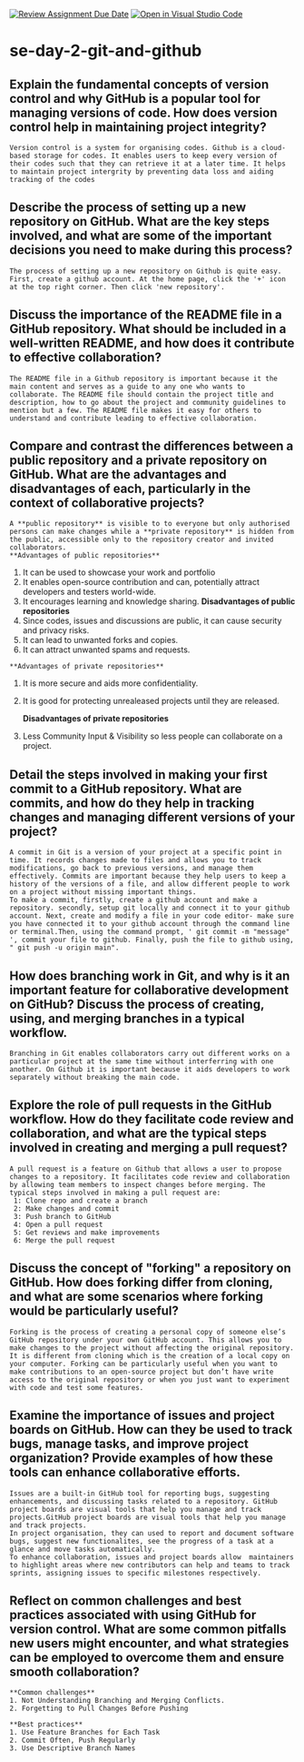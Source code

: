 [![Review Assignment Due Date](https://classroom.github.com/assets/deadline-readme-button-22041afd0340ce965d47ae6ef1cefeee28c7c493a6346c4f15d667ab976d596c.svg)](https://classroom.github.com/a/8wgCKhpZ)
[![Open in Visual Studio Code](https://classroom.github.com/assets/open-in-vscode-2e0aaae1b6195c2367325f4f02e2d04e9abb55f0b24a779b69b11b9e10269abc.svg)](https://classroom.github.com/online_ide?assignment_repo_id=18437008&assignment_repo_type=AssignmentRepo)
# se-day-2-git-and-github
## Explain the fundamental concepts of version control and why GitHub is a popular tool for managing versions of code. How does version control help in maintaining project integrity?

    Version control is a system for organising codes. Github is a cloud-based storage for codes. It enables users to keep every version of their codes such that they can retrieve it at a later time. It helps to maintain project intergrity by preventing data loss and aiding tracking of the codes

## Describe the process of setting up a new repository on GitHub. What are the key steps involved, and what are some of the important decisions you need to make during this process?

    The process of setting up a new repository on Github is quite easy. First, create a github account. At the home page, click the '+' icon at the top right corner. Then click 'new repository'.

## Discuss the importance of the README file in a GitHub repository. What should be included in a well-written README, and how does it contribute to effective collaboration?

    The README file in a Github repository is important because it the main content and serves as a guide to any one who wants to collaborate. The README file should contain the project title and description, how to go about the project and community guidelines to mention but a few. The README file makes it easy for others to understand and contribute leading to effective collaboration.

## Compare and contrast the differences between a public repository and a private repository on GitHub. What are the advantages and disadvantages of each, particularly in the context of collaborative projects?

    A **public repository** is visible to to everyone but only authorised persons can make changes while a **private repository** is hidden from the public, accessible only to the repository creator and invited collaborators. 
    **Advantages of public repositories**
  1. It can be used to showcase your work and portfolio
  2. It enables open-source contribution and can, potentially attract developers and testers world-wide.
  3. It encourages learning and knowledge sharing.
    **Disadvantages of public repositories**
  1. Since codes, issues and discussions are public, it can cause security and privacy risks.
  2. It can lead to unwanted forks and copies.
  3. It can attract unwanted spams and requests.
     
    **Advantages of private repositories**
  1. It is more secure and aids more confidentiality.
  2. It is good for protecting unrealeased projects until they are released.
     
      **Disadvantages of private repositories**
  1. Less Community Input & Visibility so less people can collaborate on a project.

## Detail the steps involved in making your first commit to a GitHub repository. What are commits, and how do they help in tracking changes and managing different versions of your project?

    A commit in Git is a version of your project at a specific point in time. It records changes made to files and allows you to track modifications, go back to previous versions, and manage them effectively. Commits are important because they help users to keep a history of the versions of a file, and allow different people to work on a project without missing important things.
    To make a commit, firstly, create a github account and make a repository. secondly, setup git locally and connect it to your github account. Next, create and modify a file in your code editor- make sure you have connected it to your github account through the command line or terminal.Then, using the command prompt, ' git commit -m "message" ', commit your file to github. Finally, push the file to github using, " git push -u origin main".


## How does branching work in Git, and why is it an important feature for collaborative development on GitHub? Discuss the process of creating, using, and merging branches in a typical workflow.

    Branching in Git enables collaborators carry out different works on a particular project at the same time without interferring with one another. On Github it is important because it aids developers to work separately without breaking the main code. 

## Explore the role of pull requests in the GitHub workflow. How do they facilitate code review and collaboration, and what are the typical steps involved in creating and merging a pull request?

    A pull request is a feature on Github that allows a user to propose changes to a repository. It facilitates code review and collaboration by allowing team members to inspect changes before merging. The typical steps involved in making a pull request are:
     1: Clone repo and create a branch
     2: Make changes and commit
     3: Push branch to GitHub
     4: Open a pull request
     5: Get reviews and make improvements
     6: Merge the pull request


## Discuss the concept of "forking" a repository on GitHub. How does forking differ from cloning, and what are some scenarios where forking would be particularly useful?

    Forking is the process of creating a personal copy of someone else’s GitHub repository under your own GitHub account. This allows you to make changes to the project without affecting the original repository. It is different from cloning which is the creation of a local copy on your computer. Forking can be particularly useful when you want to make contributions to an open-source project but don’t have write access to the original repository or when you just want to experiment with code and test some features.

## Examine the importance of issues and project boards on GitHub. How can they be used to track bugs, manage tasks, and improve project organization? Provide examples of how these tools can enhance collaborative efforts.

    Issues are a built-in GitHub tool for reporting bugs, suggesting enhancements, and discussing tasks related to a repository. GitHub project boards are visual tools that help you manage and track projects.GitHub project boards are visual tools that help you manage and track projects.
    In project organisation, they can used to report and document software bugs, suggest new functionalites, see the progress of a task at a glance and move tasks automatically.
    To enhance collaboration, issues and project boards allow  maintainers to highlight areas where new contributors can help and teams to track sprints, assigning issues to specific milestones respectively.


## Reflect on common challenges and best practices associated with using GitHub for version control. What are some common pitfalls new users might encounter, and what strategies can be employed to overcome them and ensure smooth collaboration?

    **Common challenges**
    1. Not Understanding Branching and Merging Conflicts.
    2. Forgetting to Pull Changes Before Pushing

    **Best practices**
    1. Use Feature Branches for Each Task
    2. Commit Often, Push Regularly
    3. Use Descriptive Branch Names
